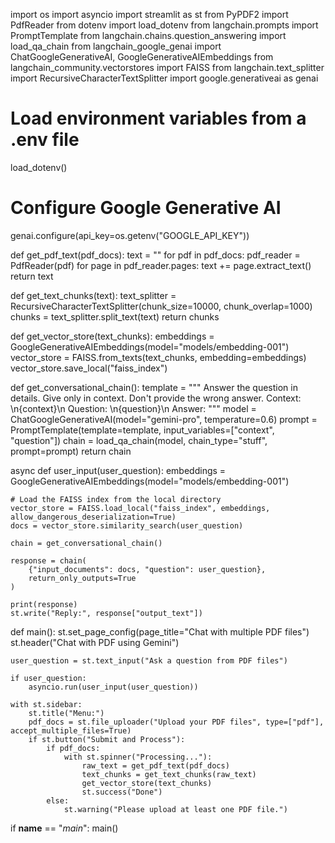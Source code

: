 import os
import asyncio
import streamlit as st
from PyPDF2 import PdfReader
from dotenv import load_dotenv
from langchain.prompts import PromptTemplate
from langchain.chains.question_answering import load_qa_chain
from langchain_google_genai import ChatGoogleGenerativeAI, GoogleGenerativeAIEmbeddings
from langchain_community.vectorstores import FAISS
from langchain.text_splitter import RecursiveCharacterTextSplitter
import google.generativeai as genai

# Load environment variables from a .env file
load_dotenv()

# Configure Google Generative AI
genai.configure(api_key=os.getenv("GOOGLE_API_KEY"))

def get_pdf_text(pdf_docs):
    text = ""
    for pdf in pdf_docs:
        pdf_reader = PdfReader(pdf)
        for page in pdf_reader.pages:
            text += page.extract_text()
    return text

def get_text_chunks(text):
    text_splitter = RecursiveCharacterTextSplitter(chunk_size=10000, chunk_overlap=1000)
    chunks = text_splitter.split_text(text)
    return chunks

def get_vector_store(text_chunks):
    embeddings = GoogleGenerativeAIEmbeddings(model="models/embedding-001")
    vector_store = FAISS.from_texts(text_chunks, embedding=embeddings)
    vector_store.save_local("faiss_index")

def get_conversational_chain():
    template = """
    Answer the question in details. Give only in context. Don't provide the wrong answer.
    Context: \n{context}\n
    Question: \n{question}\n
    Answer:
    """
    model = ChatGoogleGenerativeAI(model="gemini-pro", temperature=0.6)
    prompt = PromptTemplate(template=template, input_variables=["context", "question"])
    chain = load_qa_chain(model, chain_type="stuff", prompt=prompt)
    return chain

async def user_input(user_question):
    embeddings = GoogleGenerativeAIEmbeddings(model="models/embedding-001")
    
    # Load the FAISS index from the local directory
    vector_store = FAISS.load_local("faiss_index", embeddings, allow_dangerous_deserialization=True)
    docs = vector_store.similarity_search(user_question)

    chain = get_conversational_chain()

    response = chain(
        {"input_documents": docs, "question": user_question},
        return_only_outputs=True
    )
    
    print(response)
    st.write("Reply:", response["output_text"])

def main():
    st.set_page_config(page_title="Chat with multiple PDF files")
    st.header("Chat with PDF using Gemini")

    user_question = st.text_input("Ask a question from PDF files")
    
    if user_question:
        asyncio.run(user_input(user_question))

    with st.sidebar:
        st.title("Menu:")
        pdf_docs = st.file_uploader("Upload your PDF files", type=["pdf"], accept_multiple_files=True)
        if st.button("Submit and Process"):
            if pdf_docs:
                with st.spinner("Processing..."):
                    raw_text = get_pdf_text(pdf_docs)
                    text_chunks = get_text_chunks(raw_text)
                    get_vector_store(text_chunks)
                    st.success("Done")
            else:
                st.warning("Please upload at least one PDF file.")

if __name__ == "_main_":
    main()
